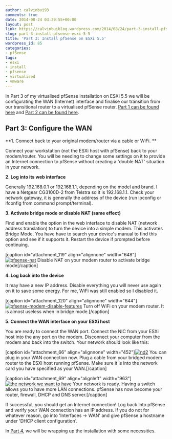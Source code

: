 ```yaml
---
author: calvinbui93
comments: true
date: 2014-08-24 03:39:55+00:00
layout: post
link: https://calvinbuiblog.wordpress.com/2014/08/24/part-3-install-pfsense-esxi-5-5/
slug: part-3-install-pfsense-esxi-5-5
title: 'Part 3: Install pfSense on ESXi 5.5'
wordpress_id: 85
categories:
- pfSense
tags:
- esxi
- install
- pfsense
- virtualised
- vmware
---
```


In Part 3 of my virtualised pfSense installation on ESXi 5.5 we will be configurating the WAN (Internet) interface and finalise our transition from our transitional router to a virtualised pfSense router. [Part 1 can be found here](https://calvin.me/part-1-install-pfsense-on-esxi-5-5/) and [Part 2 can be found here](https://calvin.me/part-2-install-pfsense-esxi-5-5/).

<!-- more -->


## Part 3: Configure the WAN


**1. Connect back to your original modem/router via a cable or WiFi. **

Connect your workstation (not the ESXi host with pfSense) back to your modem/router. You will be needing to change some settings on it to provide an Internet connection to pfSense without creating a 'double NAT' situation in your network.

**2. Log into its web interface**

Generally 192.168.0.1 or 192.168.1.1, depending on the model and brand. I have a Netgear CG3100D-2 from Telstra so it is 192.168.1.1. Check your network gateway, it is generally the address of the device (run ipconfig or ifconfig from command prompt/terminal).

**3. Activate bridge mode or disable NAT (same effect)**

Find and enable the option in the web interface to disable NAT (network address translation) to turn the device into a simple modem. This activates Bridge Mode. You have have to search your device's manual to find this option and see if it supports it. Restart the device if prompted before continuing.

[caption id="attachment_119" align="alignnone" width="648"][![pfsense-nat](http://calvinbuiblog.files.wordpress.com/2014/08/34.png)](http://calvinbuiblog.files.wordpress.com/2014/08/34.png) Disable NAT on your modem router to activate bridge mode[/caption]

**4. Log back into the device**

It may have a new IP address. Disable everything you will never use again on it to save some energy. For me, WiFi was still enabled so I disabled it.

[caption id="attachment_120" align="alignnone" width="644"][![pfsense-modem-disable-features](http://calvinbuiblog.files.wordpress.com/2014/08/35.png)](http://calvinbuiblog.files.wordpress.com/2014/08/35.png) Turn off WiFi on your modem router. It is almost useless when in bridge mode.[/caption]

**5. Connect the WAN interface on your ESXi host**

You are ready to connect the WAN port. Connect the NIC from your ESXi host into the any port on the modem. Disconnect your computer from the modem and back into the switch. Your network should look like this:

[caption id="attachment_66" align="alignnone" width="452"][![nd2](http://calvinbuiblog.files.wordpress.com/2014/08/nd2.png)](http://calvinbuiblog.files.wordpress.com/2014/08/nd2.png) You can plug in your WAN connection now. Plug a cable from your bridged modem router to the ESXi host running pfSense. Make sure it is into the network card you have specified as your WAN.[/caption]

[caption id="attachment_69" align="alignleft" width="963"][![the network we want to have](http://calvinbuiblog.files.wordpress.com/2014/08/network-diagram.png)](http://calvinbuiblog.files.wordpress.com/2014/08/network-diagram.png) Your network is ready. Having a switch allows you to have more LAN connections. pfSense has now become your router, firewall, DHCP and DNS server.[/caption]

If successful, you should get an Internet connection! Log back into pfSense and verify your WAN connection has an IP address. If you do not for whatever reason, go into 'Interfaces -> WAN' and give pfSense a hostname under 'DHCP client configuration'.

In [Part 4](https://calvin.me/part-4-install-pfsense-esxi-5-5/), we will be wrapping up the installation with some necessities.
